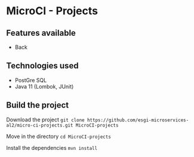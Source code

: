 # MicroCI - Projects

## Features available

* Back

## Technologies used

* PostGre SQL
* Java 11 (Lombok, JUnit)

## Build the project

Download the project `git clone https://github.com/esgi-microservices-al2/micro-ci-projects.git MicroCI-projects`

Move in the directory `cd MicroCI-projects`

Install the dependencies `mvn install`